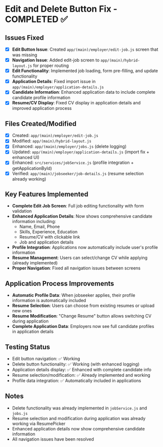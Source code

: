 # Edit and Delete Button Fix - COMPLETED ✅

## Issues Fixed
- [x] **Edit Button Issue**: Created `app/(main)/employer/edit-job.js` screen that was missing
- [x] **Navigation Issue**: Added edit-job screen to `app/(main)/hybrid-layout.js` for proper routing
- [x] **Edit Functionality**: Implemented job loading, form pre-filling, and update functionality
- [x] **Application Details**: Fixed import issue in `app/(main)/employer/application-details.js`
- [x] **Candidate Information**: Enhanced application data to include complete candidate profile information
- [x] **Resume/CV Display**: Fixed CV display in application details and improved application process

## Files Created/Modified
- [x] Created: `app/(main)/employer/edit-job.js`
- [x] Modified: `app/(main)/hybrid-layout.js`
- [x] Enhanced: `app/(main)/employer/jobs.js` (delete logging)
- [x] Updated: `app/(main)/employer/application-details.js` (import fix + enhanced UI)
- [x] Enhanced: `src/services/jobService.js` (profile integration + getApplicationById)
- [x] Verified: `app/(main)/jobseeker/job-details.js` (resume selection already working)

## Key Features Implemented
- **Complete Edit Job Screen**: Full job editing functionality with form validation
- **Enhanced Application Details**: Now shows comprehensive candidate information including:
  - Name, Email, Phone
  - Skills, Experience, Education
  - Resume/CV with clickable link
  - Job and application details
- **Profile Integration**: Applications now automatically include user's profile information
- **Resume Management**: Users can select/change CV while applying (already implemented)
- **Proper Navigation**: Fixed all navigation issues between screens

## Application Process Improvements
- **Automatic Profile Data**: When jobseeker applies, their profile information is automatically included
- **Resume Selection**: Users can choose from existing resumes or upload new ones
- **Resume Modification**: "Change Resume" button allows switching CV during application
- **Complete Application Data**: Employers now see full candidate profiles in application details

## Testing Status
- Edit button navigation: ✅ Working
- Delete button functionality: ✅ Working (with enhanced logging)
- Application details display: ✅ Enhanced with complete candidate info
- Resume selection/modification: ✅ Already implemented and working
- Profile data integration: ✅ Automatically included in applications

## Notes
- Delete functionality was already implemented in `jobService.js` and `jobs.js`
- Resume selection and modification during application was already working via ResumePicker
- Enhanced application details now show comprehensive candidate information
- All navigation issues have been resolved
